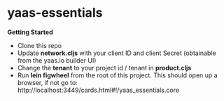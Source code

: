 # yaas-essentials

**Getting Started**

* Clone this repo
* Update **network.cljs** with your client ID and client Secret (obtainable from the yaas.io builder UI)
* Change the **tenant** to your project id / tenant in **product.cljs**
* Run **lein figwheel** from the root of this project. This should open up a browser, if not go to: http://localhost:3449/cards.html#!/yaas_essentials.core


